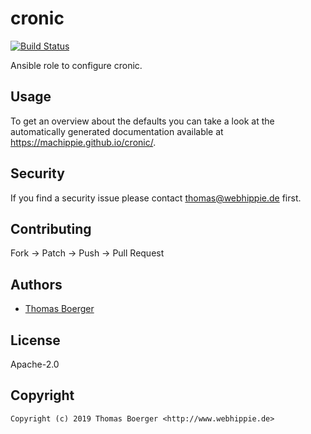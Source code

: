 # cronic

[![Build Status](https://cloud.drone.io/api/badges/machippie/cronic/status.svg)](https://cloud.drone.io/machippie/cronic)

Ansible role to configure cronic.

## Usage

To get an overview about the defaults you can take a look at the automatically generated documentation available at https://machippie.github.io/cronic/.

## Security

If you find a security issue please contact thomas@webhippie.de first.


## Contributing

Fork -> Patch -> Push -> Pull Request


## Authors

* [Thomas Boerger](https://github.com/tboerger)


## License

Apache-2.0


## Copyright

```
Copyright (c) 2019 Thomas Boerger <http://www.webhippie.de>
```
